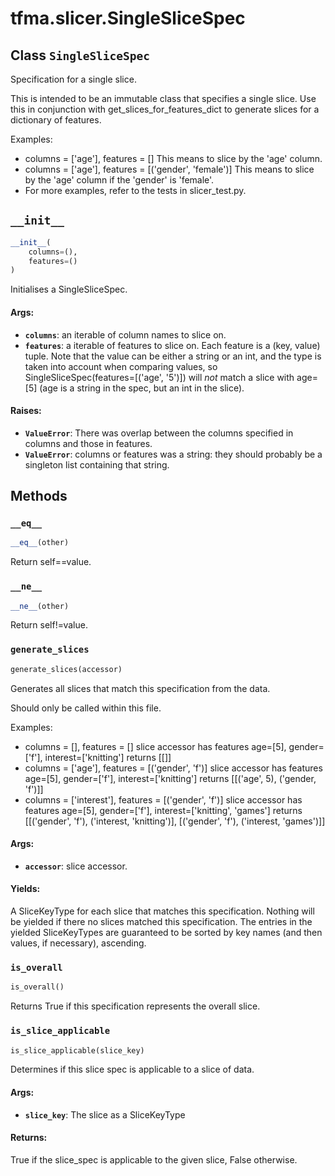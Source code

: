 <div itemscope itemtype="http://developers.google.com/ReferenceObject">
<meta itemprop="name" content="tfma.slicer.SingleSliceSpec" />
<meta itemprop="path" content="Stable" />
<meta itemprop="property" content="__eq__"/>
<meta itemprop="property" content="__init__"/>
<meta itemprop="property" content="__ne__"/>
<meta itemprop="property" content="generate_slices"/>
<meta itemprop="property" content="is_overall"/>
<meta itemprop="property" content="is_slice_applicable"/>
</div>

# tfma.slicer.SingleSliceSpec

## Class `SingleSliceSpec`



Specification for a single slice.

This is intended to be an immutable class that specifies a single slice.
Use this in conjunction with get_slices_for_features_dict to generate slices
for a dictionary of features.

Examples:
  - columns = ['age'], features = []
    This means to slice by the 'age' column.
  - columns = ['age'], features = [('gender', 'female')]
    This means to slice by the 'age' column if the 'gender' is 'female'.
  - For more examples, refer to the tests in slicer_test.py.

<h2 id="__init__"><code>__init__</code></h2>

``` python
__init__(
    columns=(),
    features=()
)
```

Initialises a SingleSliceSpec.

#### Args:

* <b>`columns`</b>: an iterable of column names to slice on.
* <b>`features`</b>: a iterable of features to slice on. Each feature is a
    (key, value) tuple. Note that the value can be either a string or an
    int, and the type is taken into account when comparing values, so
    SingleSliceSpec(features=[('age', '5')]) will *not* match a slice
    with age=[5] (age is a string in the spec, but an int in the slice).


#### Raises:

* <b>`ValueError`</b>: There was overlap between the columns specified in columns
    and those in features.
* <b>`ValueError`</b>: columns or features was a string: they should probably be a
    singleton list containing that string.



## Methods

<h3 id="__eq__"><code>__eq__</code></h3>

``` python
__eq__(other)
```

Return self==value.

<h3 id="__ne__"><code>__ne__</code></h3>

``` python
__ne__(other)
```

Return self!=value.

<h3 id="generate_slices"><code>generate_slices</code></h3>

``` python
generate_slices(accessor)
```

Generates all slices that match this specification from the data.

Should only be called within this file.

Examples:
  - columns = [], features = []
    slice accessor has features age=[5], gender=['f'], interest=['knitting']
    returns [[]]
  - columns = ['age'], features = [('gender', 'f')]
    slice accessor has features age=[5], gender=['f'], interest=['knitting']
    returns [[('age', 5), ('gender, 'f')]]
  - columns = ['interest'], features = [('gender', 'f')]
    slice accessor has features age=[5], gender=['f'],
    interest=['knitting', 'games']
    returns [[('gender', 'f'), ('interest, 'knitting')],
             [('gender', 'f'), ('interest, 'games')]]

#### Args:

* <b>`accessor`</b>: slice accessor.


#### Yields:

A SliceKeyType for each slice that matches this specification. Nothing
will be yielded if there no slices matched this specification. The entries
in the yielded SliceKeyTypes are guaranteed to be sorted by key names (and
then values, if necessary), ascending.

<h3 id="is_overall"><code>is_overall</code></h3>

``` python
is_overall()
```

Returns True if this specification represents the overall slice.

<h3 id="is_slice_applicable"><code>is_slice_applicable</code></h3>

``` python
is_slice_applicable(slice_key)
```

Determines if this slice spec is applicable to a slice of data.

#### Args:

* <b>`slice_key`</b>: The slice as a SliceKeyType


#### Returns:

True if the slice_spec is applicable to the given slice, False otherwise.



